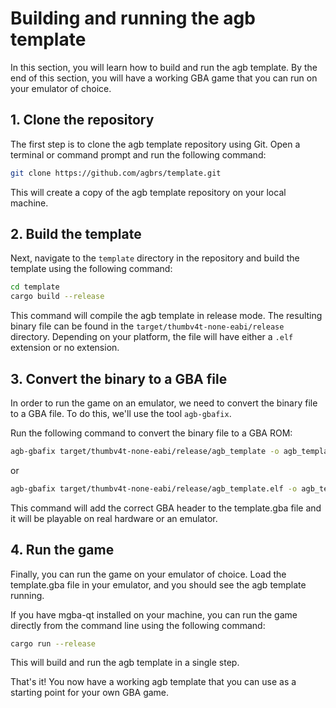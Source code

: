 # Building and running the agb template

In this section, you will learn how to build and run the agb template.
By the end of this section, you will have a working GBA game that you can run on your emulator of choice.

## 1. Clone the repository

The first step is to clone the agb template repository using Git.
Open a terminal or command prompt and run the following command:

```sh
git clone https://github.com/agbrs/template.git
```

This will create a copy of the agb template repository on your local machine.

## 2. Build the template

Next, navigate to the `template` directory in the repository and build the template using the following command:

```sh
cd template
cargo build --release
```

This command will compile the agb template in release mode.
The resulting binary file can be found in the `target/thumbv4t-none-eabi/release` directory.
Depending on your platform, the file will have either a `.elf` extension or no extension.

## 3. Convert the binary to a GBA file

In order to run the game on an emulator, we need to convert the binary file to a GBA file.
To do this, we'll use the tool `agb-gbafix`.

Run the following command to convert the binary file to a GBA ROM:

```sh
agb-gbafix target/thumbv4t-none-eabi/release/agb_template -o agb_template.gba
```

or

```sh
agb-gbafix target/thumbv4t-none-eabi/release/agb_template.elf -o agb_template.gba
```

This command will add the correct GBA header to the template.gba file and it will be playable on real hardware or an emulator.

## 4. Run the game

Finally, you can run the game on your emulator of choice.
Load the template.gba file in your emulator, and you should see the agb template running.

If you have mgba-qt installed on your machine, you can run the game directly from the command line using the following command:

```sh
cargo run --release
```

This will build and run the agb template in a single step.

That's it! You now have a working agb template that you can use as a starting point for your own GBA game.
